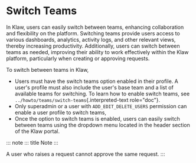 # Switch Teams

In Klaw, users can easily switch between teams, enhancing collaboration
and flexibility on the platform. Switching teams provide users access to
various dashboards, analytics, activity logs, and other relevant views,
thereby increasing productivity. Additionally, users can switch between
teams as needed, improving their ability to work effectively within the
Klaw platform, particularly when creating or approving requests.

To switch between teams in Klaw,

-   Users must have the switch teams option enabled in their profile. A
    user\'s profile must also include the user\'s base team and a list
    of available teams for switching. To learn how to enable switch
    teams, see `../howto/teams/switch-teams`{.interpreted-text
    role="doc"}.
-   Only superadmin or a user with `ADD_EDIT_DELETE_USERS` permission
    can enable a user profile to switch teams,
-   Once the option to switch teams is enabled, users can easily switch
    between teams using the dropdown menu located in the header section
    of the Klaw portal.

::: note
::: title
Note
:::

A user who raises a request cannot approve the same request.
:::
